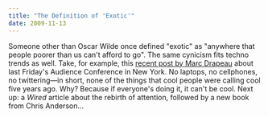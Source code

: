 ```yaml
---
title: "The Definition of 'Exotic'"
date: 2009-11-13
---
```

Someone other than Oscar Wilde once defined "exotic" as "anywhere that people poorer than us can't afford to go". The same cynicism fits techno trends as well. Take, for example, this <a href="http://radar.oreilly.com/2009/11/quarantined-conferences-claust.html">recent post by Marc Drapeau</a> about last Friday's Audience Conference in New York. No laptops, no cellphones, no twittering—in short, none of the things that cool people were calling cool five years ago. Why? Because if everyone's doing it, it can't be cool. Next up: a <em>Wired</em> article about the rebirth of attention, followed by a new book from Chris Anderson…
